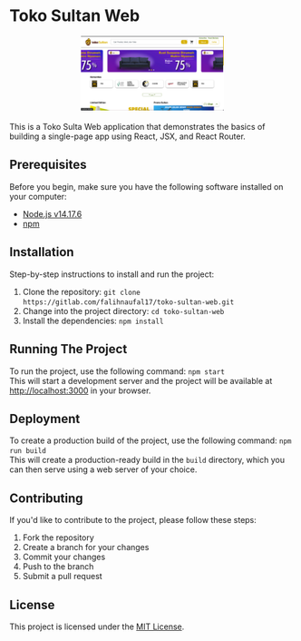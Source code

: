 # Toko Sultan Web

<center>
<img src="./outputs/homepage.png" width="50%" alt="Homepage" />
</center>
<br>
This is a Toko Sulta Web application that demonstrates the basics of building a single-page app using React, JSX, and React Router.

## Prerequisites
Before you begin, make sure you have the following software installed on your computer:
- [Node.js v14.17.6](https://nodejs.org/dist/v14.17.6/)
- [npm](https://www.npmjs.com/)

## Installation
Step-by-step instructions to install and run the project:
1. Clone the repository:
`git clone https://gitlab.com/falihnaufal17/toko-sultan-web.git`
2. Change into the project directory:
`cd toko-sultan-web`
3. Install the dependencies:
`npm install`

## Running The Project
To run the project, use the following command:
`npm start` <br>
This will start a development server and the project will be available at [http://localhost:3000](http://localhost:3000) in your browser.

## Deployment

To create a production build of the project, use the following command:
`npm run build`<br>
This will create a production-ready build in the `build` directory, which you can then serve using a web server of your choice.

## Contributing

If you'd like to contribute to the project, please follow these steps:
1. Fork the repository
2. Create a branch for your changes
3. Commit your changes
4. Push to the branch
5. Submit a pull request

## License

This project is licensed under the [MIT License](LICENSE).
